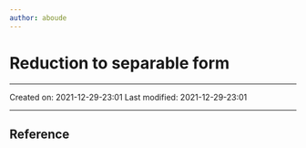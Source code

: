 ```yaml
---
author: aboude
---
```

# Reduction to separable form
___

Created on: 2021-12-29-23:01
Last modified: 2021-12-29-23:01

___

## Reference